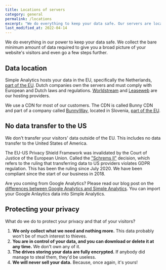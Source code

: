 ```yaml
---
title: Locations of servers
category: general
permalink: /locations
excerpt: "We do everything to keep your data safe. Our servers are located in The Netherlands, and we don’t transfer data overseas."
last_modified_at: 2022-04-14
---
```


We do everything in our power to keep your data safe. We collect the bare minimum amount of data required to give you a broad picture of your website's visitors and even go a few steps further.

## Data location

Simple Analytics hosts your data in the EU, specifically the Netherlands, [part of the EU](https://european-union.europa.eu/principles-countries-history/country-profiles/netherlands_en). Dutch companies own the servers and must comply with European and Dutch laws and regulations. [Worldstream](https://www.worldstream.com/) and [Leaseweb](https://www.leaseweb.com/) are our hosting providers.

We use a CDN for most of our customers. The CDN is called Bunny CDN and part of a company called [BunnyWay](https://bunny.net/cdn/), located in Slovenia, [part of the EU](https://european-union.europa.eu/principles-countries-history/country-profiles/slovenia_en).

## No data transfer to the US

We don't transfer your visitors' data outside of the EU. This includes no data transfer to the United States of America.

The EU-US Privacy Shield Framework was invalidated by the Court of Justice of the European Union. Called the ["Schrems II"](https://iapp.org/news/a/the-schrems-ii-decision-eu-us-data-transfers-in-question/) decision, which refers to the ruling that transferring data to US providers violates GDPR regulation. This has been the ruling since July 2020. We have been compliant since the start of our business in 2018.

Are you coming from Google Analytics? Please read our blog post on the [differences between Google Analytics and Simple Analytics](https://blog.simpleanalytics.com/why-simple-analytics-is-a-great-alternative-to-google-analytics). You can import your Google Anlaytics data into Simple Analytics.

## Protecting your privacy

What do we do to protect your privacy and that of your visitors?

1. **We only collect what we need and nothing more.** This data probably won't be of much interest to thieves.
1. **You are in control of your data, and you can download or delete it at any time.** We don't own any of it.
1. **The drives storing your data are fully encrypted.** If anybody did manage to steal them, they'd be useless.
1. **We will never sell your data.** Because, once again, it's yours!

<img class="drawing" src="https://assets.simpleanalytics.com/images/drawings/magnifying-glass.png" alt="">
